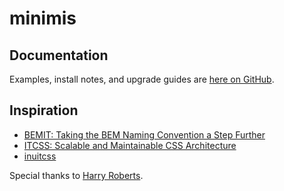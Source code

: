 # minimis

## Documentation

Examples, install notes, and upgrade guides are [here on GitHub](https://madebymode.github.io/minimis).

## Inspiration

- [BEMIT: Taking the BEM Naming Convention a Step Further](https://csswizardry.com/2015/08/bemit-taking-the-bem-naming-convention-a-step-further/)
- [ITCSS: Scalable and Maintainable CSS Architecture](https://www.xfive.co/blog/itcss-scalable-maintainable-css-architecture/)
- [inuitcss](https://github.com/inuitcss/inuitcss#css-directory-structure)

Special thanks to [Harry Roberts](https://twitter.com/csswizardry).
